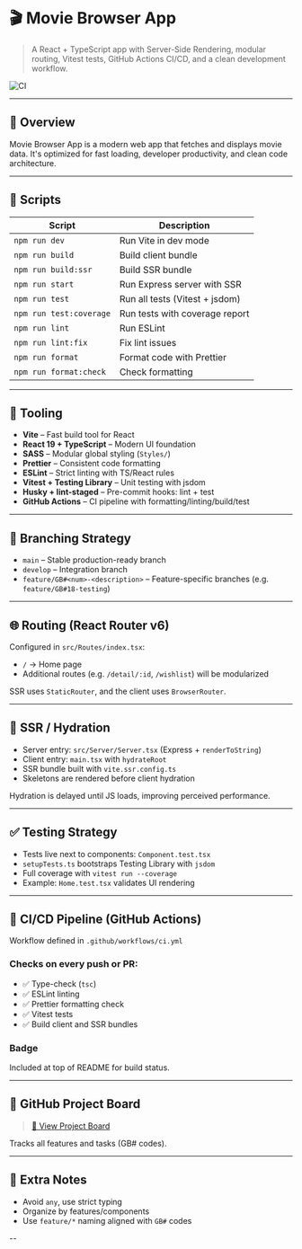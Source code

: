 # 🎬 Movie Browser App

> A React + TypeScript app with Server-Side Rendering, modular routing, Vitest tests, GitHub Actions CI/CD, and a clean development workflow.

![CI](https://github.com/ATTimmy/-movie-browser-app/actions/workflows/ci.yml)

---

## 🧠 Overview

Movie Browser App is a modern web app that fetches and displays movie data. It's optimized for fast loading, developer productivity, and clean code architecture.

---

## 🧪 Scripts

| Script                  | Description                    |
| ----------------------- | ------------------------------ |
| `npm run dev`           | Run Vite in dev mode           |
| `npm run build`         | Build client bundle            |
| `npm run build:ssr`     | Build SSR bundle               |
| `npm run start`         | Run Express server with SSR    |
| `npm run test`          | Run all tests (Vitest + jsdom) |
| `npm run test:coverage` | Run tests with coverage report |
| `npm run lint`          | Run ESLint                     |
| `npm run lint:fix`      | Fix lint issues                |
| `npm run format`        | Format code with Prettier      |
| `npm run format:check`  | Check formatting               |

---

## 💅 Tooling

- **Vite** – Fast build tool for React
- **React 19 + TypeScript** – Modern UI foundation
- **SASS** – Modular global styling (`Styles/`)
- **Prettier** – Consistent code formatting
- **ESLint** – Strict linting with TS/React rules
- **Vitest + Testing Library** – Unit testing with jsdom
- **Husky + lint-staged** – Pre-commit hooks: lint + test
- **GitHub Actions** – CI pipeline with formatting/linting/build/test

---

## 🔁 Branching Strategy

- `main` – Stable production-ready branch
- `develop` – Integration branch
- `feature/GB#<num>-<description>` – Feature-specific branches (e.g. `feature/GB#18-testing`)

---

## 🌐 Routing (React Router v6)

Configured in `src/Routes/index.tsx`:

- `/` → Home page
- Additional routes (e.g. `/detail/:id`, `/wishlist`) will be modularized

SSR uses `StaticRouter`, and the client uses `BrowserRouter`.

---

## 🧠 SSR / Hydration

- Server entry: `src/Server/Server.tsx` (Express + `renderToString`)
- Client entry: `main.tsx` with `hydrateRoot`
- SSR bundle built with `vite.ssr.config.ts`
- Skeletons are rendered before client hydration

Hydration is delayed until JS loads, improving perceived performance.

---

## ✅ Testing Strategy

- Tests live next to components: `Component.test.tsx`
- `setupTests.ts` bootstraps Testing Library with `jsdom`
- Full coverage with `vitest run --coverage`
- Example: `Home.test.tsx` validates UI rendering

---

## 🚀 CI/CD Pipeline (GitHub Actions)

Workflow defined in `.github/workflows/ci.yml`

### Checks on every push or PR:

- ✅ Type-check (`tsc`)
- ✅ ESLint linting
- ✅ Prettier formatting check
- ✅ Vitest tests
- ✅ Build client and SSR bundles

### Badge

Included at top of README for build status.

---

## 📌 GitHub Project Board

> [🔗 View Project Board](https://github.com/users/ATTimmy/projects/1/views/1)

Tracks all features and tasks (GB# codes).

---

## 🧠 Extra Notes

- Avoid `any`, use strict typing
- Organize by features/components
- Use `feature/*` naming aligned with `GB#` codes

--
